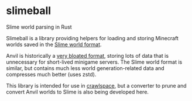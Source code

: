 # slimeball

Slime world parsing in Rust

Slimeball is a library providing helpers for loading and storing Minecraft worlds saved in the
[Slime world format](https://hypixel.net/threads/dev-blog-5-storing-your-skyblock-island.2190753/).

Anvil is historically a [very bloated format](https://minecraft.wiki/w/Chunk_format#Block_format), storing
lots of data that is unnecessary for short-lived minigame servers. The Slime world format is similar, but contains much
less world generation-related data and compresses much better (uses zstd).

This library is intended for use in [crawlspace](https://github.com/xoogware/crawlspace), but a
converter to prune and convert Anvil worlds to Slime is also being developed here.
